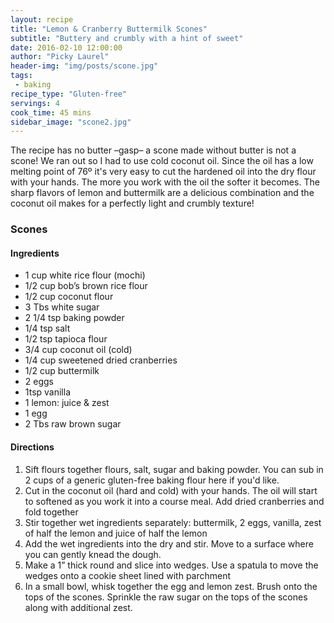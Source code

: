 ```yaml
---
layout: recipe
title: "Lemon & Cranberry Buttermilk Scones"
subtitle: "Buttery and crumbly with a hint of sweet"
date: 2016-02-10 12:00:00
author: "Picky Laurel"
header-img: "img/posts/scone.jpg"
tags:
 - baking
recipe_type: "Gluten-free"
servings: 4
cook_time: 45 mins
sidebar_image: "scone2.jpg"
---
```

 The recipe has no butter –gasp– a scone made without butter is not a scone! We ran out so I had to use cold coconut oil. Since the oil has a low melting point of 76º it's very easy to cut the hardened oil into the dry flour with your hands. The more you work with the oil the softer it becomes. The sharp flavors of lemon and buttermilk are a delicious combination and the coconut oil makes for a perfectly light and crumbly texture!

### Scones

#### Ingredients

- 1 cup white rice flour (mochi)
- 1/2 cup bob’s brown rice flour
- 1/2 cup coconut flour
- 3 Tbs white sugar
- 2 1/4 tsp baking powder
- 1/4 tsp salt
- 1/2 tsp tapioca flour
- 3/4 cup coconut oil (cold)
- 1/4 cup sweetened dried cranberries
- 1/2 cup buttermilk
- 2 eggs
- 1tsp vanilla
- 1 lemon: juice & zest
- 1 egg
- 2 Tbs raw brown sugar


#### Directions


1. Sift flours together flours, salt, sugar and baking powder. You can sub in 2 cups of a generic gluten-free baking flour here if you'd like.
2. Cut in the coconut oil (hard and cold) with your hands. The oil will start to softened as you work it into a course meal. Add dried cranberries and fold together
3. Stir together wet ingredients separately: buttermilk, 2 eggs, vanilla, zest of half the lemon and juice of half the lemon
4. Add the wet ingredients into the dry and stir. Move to a surface where you can gently knead the dough.
5. Make a 1” thick round and slice into wedges. Use a spatula to move the wedges onto a cookie sheet lined with parchment
6. In a small bowl, whisk together the egg and lemon zest. Brush onto the tops of the scones. Sprinkle the raw sugar on the tops of the scones along with additional zest.
